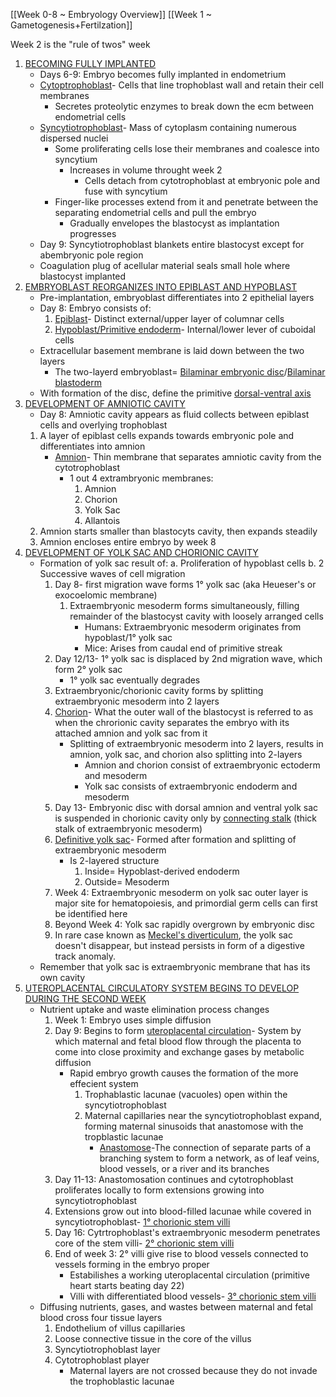 [[Week 0-8 ~ Embryology Overview]]
[[Week 1 ~ Gametogenesis+Fertilzation]]

Week 2 is the "rule of twos" week

1. <u>BECOMING FULLY IMPLANTED</u>
	- Days 6-9: Embryo becomes fully implanted in endometrium
	- <u>Cytoptrophoblast</u>- Cells that line trophoblast wall and retain their cell membranes
		- Secretes proteolytic enzymes to break down the ecm between endometrial cells
	- <u>Syncytiotrophoblast</u>- Mass of cytoplasm containing numerous dispersed nuclei
		- Some proliferating cells lose their membranes and coalesce into syncytium
			- Increases in volume throught week 2
				- Cells detach from cytotrophoblast at embryonic pole and fuse with syncytium
		- Finger-like processes extend from it and penetrate between the separating endometrial cells and pull the embryo
			- Gradually envelopes the blastocyst as implantation progresses
	- Day 9: Syncytiotrophoblast blankets entire blastocyst except for abembryonic pole region
	- Coagulation plug of acellular material seals small hole where blastocyst implanted
2. <u>EMBRYOBLAST REORGANIZES INTO EPIBLAST AND HYPOBLAST</u>
	- Pre-implantation, embryoblast differentiates into 2 epithelial layers
	- Day 8: Embryo consists of:
		1. <u>Epiblast</u>- Distinct external/upper layer of columnar cells
		2. <u>Hypoblast/Primitive endoderm</u>- Internal/lower lever of cuboidal cells
	- Extracellular basement membrane is laid down between the two layers
		- The two-layerd embryoblast= <u>Bilaminar embryonic disc</u>/<u>Bilaminar blastoderm</u>
	- With formation of the disc, define the primitive <u>dorsal-ventral axis</u>
3. <u>DEVELOPMENT OF AMNIOTIC CAVITY</u>
	- Day 8: Amniotic cavity appears as fluid collects between epiblast cells and overlying trophoblast
	1. A layer of epiblast cells expands towards embryonic pole and differentiates into amnion
		- <u>Amnion</u>- Thin membrane that separates amniotic cavity from the cytotrophoblast
			- 1 out 4 extrambryonic membranes:
				1. Amnion
				2. Chorion
				3. Yolk Sac
				4. Allantois
	2. Amnion starts smaller than blastocyts cavity, then expands steadily
	3. Amnion encloses entire embryo by week 8
4. <u>DEVELOPMENT OF YOLK SAC AND CHORIONIC CAVITY</u>
	- Formation of yolk sac result of:
		a. Proliferation of hypoblast cells
		b. 2 Successive waves of cell migration
		1. Day 8- first migration wave forms 1° yolk sac (aka Heueser's or exocoelomic membrane)
			1. Extraembryonic mesoderm forms simultaneously, filling remainder of the blastocyst cavity with loosely arranged cells
				- Humans: Extraembryonic mesoderm originates from hypoblast/1° yolk sac
				- Mice: Arises from caudal end of primitive streak
		2. Day 12/13- 1° yolk sac is displaced by 2nd migration wave, which form 2° yolk sac
			- 1° yolk sac eventually degrades
		3. Extraembryonic/chorionic cavity forms by splitting extraembryonic mesoderm into 2 layers
		4. <u>Chorion</u>- What the outer wall of the blastocyst is referred to as when the chrorionic cavity separates the embryo with its attached amnion and yolk sac from it
			- Splitting of extraembryonic mesoderm into 2 layers, results in amnion, yolk sac, and chorion also splitting into 2-layers
				- Amnion and chorion consist of extraembryonic ectoderm and mesoderm
				- Yolk sac consists of extraembryonic endoderm and mesoderm
		5. Day 13- Embryonic disc with dorsal amnion and ventral yolk sac is suspended in chorionic cavity only by <u>connecting stalk</u> (thick stalk of extraembryonic mesoderm)
		6. <u>Definitive yolk sac</u>- Formed after formation and splitting of extraembryonic mesoderm
			- Is 2-layered structure
				1. Inside= Hypoblast-derived endoderm
				2. Outside= Mesoderm
		7. Week 4: Extraembryonic mesoderm on yolk sac outer layer is major site for hematopoiesis, and primordial germ cells can first be identified here
		8. Beyond Week 4: Yolk sac rapidly overgrown by embryonic disc
		9. In rare case known as <u>Meckel's diverticulum</u>, the yolk sac doesn't disappear, but instead persists in form of a digestive track anomaly.
	- Remember that yolk sac is extraembryonic membrane that has its own cavity
5. <u>UTEROPLACENTAL CIRCULATORY SYSTEM BEGINS TO DEVELOP DURING THE SECOND WEEK</u>
	- Nutrient uptake and waste elimination process changes
		1. Week 1: Embryo uses simple diffusion
		2. Day 9: Begins to form <u>uteroplacental circulation</u>- System by which maternal and fetal blood flow through the placenta to come into close proximity and exchange gases by metabolic diffusion
			- Rapid embryo growth causes the formation of the more effecient system 
				1. Trophablastic lacunae (vacuoles) open within the syncytiotrophoblast
				2. Maternal capillaries near the syncytiotrophoblast expand, forming maternal sinusoids that anastomose with the tropblastic lacunae
					- <u>Anastomose</u>-The connection of separate parts of a branching system to form a network, as of leaf veins, blood vessels, or a river and its branches
		3. Day 11-13: Anastomosation continues and cytotrophoblast proliferates locally to form extensions growing into syncytiotrophoblast
		4. Extensions grow out into blood-filled lacunae while covered in syncytiotrophoblast- <u>1° chorionic stem villi</u>
		5. Day 16: Cytrtrophoblast's extraembryonic mesoderm penetrates core of the stem villi- <u>2° chorionic stem villi</u>
		6. End of week 3: 2° villi give rise to blood vessels connected to vessels forming in the embryo proper
			- Estabilishes a working uteroplacental circulation (primitive heart starts beating day 22)
			- Villi with differentiated blood vessels- <u>3° chorionic stem villi</u>
	-  Diffusing nutrients, gases, and wastes between maternal and fetal blood cross four tissue layers
		1. Endothelium of villus capillaries
		2. Loose connective tissue in the core of the villus
		3. Syncytiotrophoblast layer
		4. Cytotrophoblast player
			- Maternal layers are not crossed because they do not invade the trophoblastic lacunae